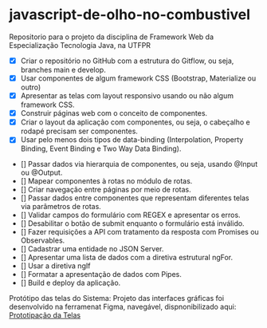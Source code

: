 # javascript-de-olho-no-combustivel
Repositorio para o projeto da disciplina de Framework Web da Especialização Tecnologia Java, na UTFPR


- [x] Criar o repositório no GitHub com a estrutura do Gitflow, ou seja, branches main e develop.
- [x] Usar componentes de algum framework CSS (Bootstrap, Materialize ou outro)
- [x] Apresentar as telas com layout responsivo usando ou não algum framework CSS.
- [x] Construir páginas web com o conceito de componentes.
- [x] Criar o layout da aplicação com componentes, ou seja, o cabeçalho e rodapé precisam ser componentes.
- [x] Usar pelo menos dois tipos de data-binding (Interpolation, Property Binding, Event Binding e Two Way Data Binding).
- [] Passar dados via hierarquia de componentes, ou seja, usando @Input ou @Output.
- [] Mapear componentes à rotas no módulo de rotas.
- [] Criar navegação entre páginas por meio de rotas.
- [] Passar dados entre componentes que representam diferentes telas via parâmetros de rotas.
- [] Validar campos do formulário com REGEX e apresentar os erros.
- [] Desabilitar o botão de submit enquanto o formulário está inválido.
- [] Fazer requisições a API com tratamento da resposta com Promises ou Observables.
- [] Cadastrar uma entidade no JSON Server.
- [] Apresentar uma lista de dados com a diretiva estrutural ngFor.
- [] Usar a diretiva ngIf
- [] Formatar a apresentação de dados com Pipes.
- [] Build e deploy da aplicação.


Protótipo das telas do Sistema:
Projeto das interfaces gráficas foi desenvolvido na ferramenat Figma, navegável, dispnonibilizado aqui: [Prototipação da Telas](https://www.figma.com/proto/RDAtre2QIB9eHpWgnHI12H/Figma-basics?type=design&node-id=101-78&scaling=min-zoom&page-id=0%3A1&starting-point-node-id=101%3A78&show-proto-sidebar=1)






